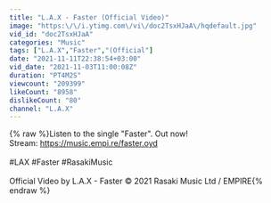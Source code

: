 ```yaml
---
title: "L.A.X - Faster (Official Video)"
image: "https:\/\/i.ytimg.com\/vi\/doc2TsxHJaA\/hqdefault.jpg"
vid_id: "doc2TsxHJaA"
categories: "Music"
tags: ["L.A.X","Faster","(Official"]
date: "2021-11-11T22:38:54+03:00"
vid_date: "2021-11-03T11:00:08Z"
duration: "PT4M2S"
viewcount: "209399"
likeCount: "8958"
dislikeCount: "80"
channel: "L.A.X"
---
```

{% raw %}Listen to the single &quot;Faster&quot;. Out now!<br />Stream: <a rel="nofollow" target="blank" href="https://music.empi.re/faster.oyd">https://music.empi.re/faster.oyd</a><br /><br />#LAX #Faster #RasakiMusic<br /><br />Official Video by L.A.X - Faster © 2021 Rasaki Music Ltd / EMPIRE{% endraw %}
